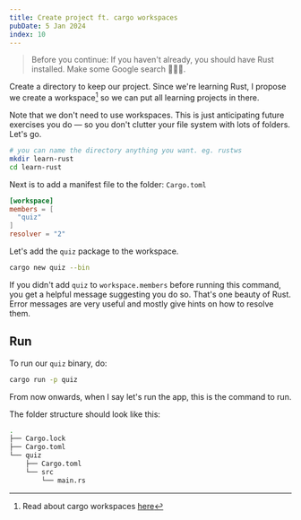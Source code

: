 ```yaml
---
title: Create project ft. cargo workspaces
pubDate: 5 Jan 2024
index: 10
---
```


> <span class="text-secondary">Before you continue</span>: If you haven't already, you should have Rust installed. Make some Google search 🤷🏽‍♂️.

Create a directory to keep our project. Since we're learning Rust, I propose we create a workspace[^1] so we can put all learning projects in there.

[^1]: Read about cargo workspaces [here](TODO:)

Note that we don't need to use workspaces. This is just anticipating future exercises you do — so you don't clutter your file system with lots of folders. Let's go.

```bash
# you can name the directory anything you want. eg. rustws
mkdir learn-rust
cd learn-rust
```

Next is to add a manifest file to the folder: `Cargo.toml`

```toml
[workspace]
members = [
  "quiz"
]
resolver = "2"
```

Let's add the `quiz` package to the workspace.

```bash
cargo new quiz --bin
```

If you didn't add `quiz` to `workspace.members` before running this command, you get a helpful message suggesting you do so. That's one beauty of Rust. Error messages are very useful and mostly give hints on how to resolve them.

## Run

To run our `quiz` binary, do:

```bash
cargo run -p quiz
```

From now onwards, when I say let's run the app, this is the command to run.

The folder structure should look like this:

```bash
.
├── Cargo.lock
├── Cargo.toml
└── quiz
    ├── Cargo.toml
    └── src
        └── main.rs
```
